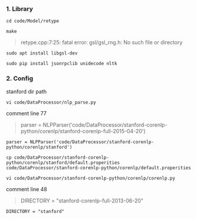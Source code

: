 ### 1. Library
`cd code/Model/retype`

`make`
> retype.cpp:7:25: fatal error: gsl/gsl_rng.h: No such file or directory

`sudo apt install libgsl-dev`

`sudo pip install jsonrpclib unidecode nltk`
### 2. Config
stanford dir path

`vi code/DataProcessor/nlp_parse.py`

comment line 77

> parser = NLPParser('code/DataProcessor/stanford-corenlp-python/corenlp/stanford-corenlp-full-2015-04-20')

`parser = NLPParser('code/DataProcessor/stanford-corenlp-python/corenlp/stanford')`

`cp code/DataProcessor/stanford-corenlp-python/corenlp/stanford/default.properities code/DataProcessor/stanford-corenlp-python/corenlp/default.properities`

`vi code/DataProcessor/stanford-corenlp-python/corenlp/corenlp.py`

comment line 48

> DIRECTORY = "stanford-corenlp-full-2013-06-20"

```
DIRECTORY = "stanford"
```

